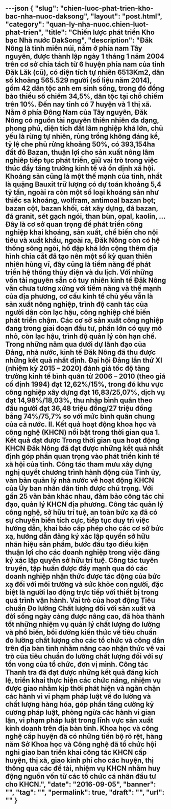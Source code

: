 ---json
{
    "slug": "chien-luoc-phat-trien-kho-bac-nha-nuoc-daksong",
    "layout": "post.html",
    "category": "quan-ly-nha-nuoc.chien-luot-phat-trien",
    "title": "Chiến lược phát triển Kho bạc Nhà nước DakSong",
    "description": "Đăk Nông là tỉnh miền núi, nằm ở phía nam Tây nguyên, được thành lập ngày 1 tháng 1 năm 2004 trên cơ sở chia tách từ 6 huyện phía nam của tỉnh Đăk Lăk (cũ), có diện tích tự nhiên 6513Km2, dân số khoảng 565.529 người (số liệu năm 2014), gồm 42 dân tộc anh em sinh sống, trong đó đồng bào thiểu số chiếm 34,5%, dân tộc tại chỗ chiếm trên 10%. Đến nay tỉnh có 7 huyện và 1 thị xã. Nằm ở phía Đông Nam của Tây nguyên, Đăk Nông có nguồn tài nguyên thiên nhiên đa dạng, phong phú, diện tích đất lâm nghiệp khá lớn, chủ yếu là rừng tự nhiên, rùng trồng không đáng kể, tỷ lệ che phủ rừng khoảng 50%, có 393,154ha đất đỏ Bazan, thuận lợi cho sản xuất nông lâm nghiêp tiếp tục phát triển, giữ vai trò trong việc thúc đẩy tăng trưởng kinh tế và ổn dịnh xã hội. Khoáng sản cũng là một thế mạnh của tỉnh, nhất là quặng Bauxit trữ lượng có dự toán khoảng 5,4 tỷ tấn, ngoài ra còn một số loại khoáng sản như thiếc sa khoáng, wolfram, antimoal bazan bọt; bazan cột, bazan khối, cát xây dựng, đá bazan, đá granit, sét gạch ngói, than bùn, opal, kaolin, … Đây là cơ sở quan trọng để phát triển công nghiệp khai khoáng, sản xuất, chế biến cho nội tiêu và xuất khẩu, ngoài ra, Đăk Nông còn có hệ thống sông ngòi, hồ đập khá lớn cộng thêm địa hình chia cắt đã tạo nên một số kỳ quan thiên nhiên hùng vĩ, đây cũng là tiềm năng để phát triển hệ thống thủy điện và du lịch.        Với những vốn tài nguyên sẵn có tuy nhiên kinh tế Đăk Nông vẫn chưa tương xứng với tiềm năng và thế mạnh của địa phương, cơ cấu kinh tế chủ yếu vẫn là sản xuất nông nghiệp, trình độ canh tác của người dân còn lạc hậu, công nghiệp chế biến phát triển chậm.  Các cơ sở sản xuất công nghiệp đang trong giai đoạn đầu tư, phần lớn có quy mô nhỏ, còn lạc hậu,  trình độ quản lý còn hạn chế.       Trong những năm qua dưới dự lãnh đạo của Đảng, nhà nước, kinh tế Đăk Nông đã thu được những kết quả nhất định. Đại hội Đảng lần thứ XI (nhiệm kỳ 2015 – 2020) đánh giá tốc độ tăng trưởng kinh tế bình quân từ 2006 – 2010 (theo giá cố định 1994) đạt 12,62%/15%, trong đó khu vực công nghiệp xây dựng đạt 16,83/25,07%, dịch vụ đạt 14,98%/18,03%, thu nhập bình quân theo đầu người đạt 36,48 triệu đồng/27 triệu đồng bằng 74%/75,7% so với mức bình quân chung của cả nước.       II. Kết quả hoạt động khoa học và công nghệ (KHCN) nổi bật trong thời gian qua       1. Kết quả đạt được       Trong thời gian qua hoạt động KHCN Đăk Nông đã đạt được những kết quả nhất định góp phần quan trọng vào phát triển kinh tế xã hội của tỉnh.       Công tác tham mưu xây dựng nghị quyết chương trình hành động của Tỉnh ủy, văn bản quản lý nhà nước về hoạt động KHCN của Ủy ban nhân dân tỉnh được chú trọng. Với gần 25 văn bản khác nhau, đảm bảo công tác chỉ đạo, quản lý KHCN địa phương.       Công tác quản lý công nghệ, sở hữu trí tuệ, an toàn bức xạ đã có sự chuyển biến tích cực, tiếp tục duy trì việc hướng dẫn, khai báo cấp phép cho các cơ sở bức xạ, hướng dẫn đăng ký xác lập quyền sở hữu nhãn hiệu sản phẩm, bước đầu tạo điều kiện thuận lợi cho các doanh nghiệp trong việc đăng ký xác lập quyền sở hữu trí tuệ. Công tác tuyên truyền, tập huấn được đẩy mạnh qua đó các doanh nghiệp nhận thức được tác động của bức xạ đối với môi trường và sức khỏe con người, đặc biệt là người lao động trực tiếp với thiết bị trong quá trình vận hành.       Vai trò của hoạt động Tiêu chuẩn Đo lường Chất lượng đối với sản xuất và đời sống ngày càng được nâng cao, đã hòa thành tốt những nhiệm vụ quản lý chất lượng đo lường và phổ biến, bồi dưỡng kiến thức về tiêu chuẩn đo lường chất lượng cho các tổ chức và công dân trên địa bàn tỉnh nhằm nâng cao nhận thức về vai trò của tiêu chuẩn đo lường chất lượng đối với sự tồn vong của tổ chức, đơn vị mình.       Công tác Thanh tra đã đạt được những kết quả đáng kích lệ, triển khai thực hiện các chức năng, nhiệm vụ được giao nhằm kịp thời phát hiện và ngăn chặn các hành vi vi phạm pháp luật về đo lường và chất lượng hàng hóa, góp phần tăng cường kỷ cương pháp luật, phòng ngừa các hành vi gian lận, vi phạm pháp luật trong lĩnh vực sản xuất kinh doanh trên địa bàn tỉnh.       Khoa học và công nghệ cấp huyện đã có những tiến bộ rõ rệt, hàng năm Sở Khoa học và Công nghệ đã tổ chức hội nghi giao ban triển khai công tác KHCN cấp huyện, thị xã, giao kinh phí cho các huyện, thị thông qua các đề tài, nhiệm vụ KHCN nhằm huy động nguồn vốn từ các tổ chức cá nhân đầu tư cho KHCN.",
    "date": "2016-09-05",
    "banner": "",
    "tag": "",
    "permalink": true,
    "draft": "",
    "url": ""
}
---

